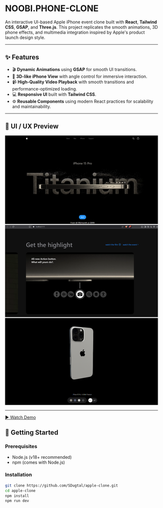 # NOOBI.PHONE-CLONE

An interactive UI-based Apple iPhone event clone built with **React**, **Tailwind CSS**, **GSAP**, and **Three.js**. This project replicates the smooth animations, 3D phone effects, and multimedia integration inspired by Apple's product launch design style.

---

## ✨ Features

- 🎬 **Dynamic Animations** using **GSAP** for smooth UI transitions.
- 📱 **3D-like iPhone View** with angle control for immersive interaction.
- 📹 **High-Quality Video Playback** with smooth transitions and performance-optimized loading.
- 💻 **Responsive UI** built with **Tailwind CSS**.
- ⚙️ **Reusable Components** using modern React practices for scalability and maintainability.

---

## 📸 UI / UX Preview

<!-- Add screenshots or a demo GIF below -->
<p align="center">
  <img src="public\assets\images\1.png" width="600" alt="UI Screenshot 1"/>
  <br>
  <img src="public\assets\images\2.png" width="600" alt="UI Screenshot 2"/>
  <br>
  <img src="public\assets\images\3.png" width="600" alt="UI Screenshot 2"/>
</p>

---
[▶️ Watch Demo](public\assets\videos\demo.mkv)

## 🚀 Getting Started

### Prerequisites

- Node.js (v18+ recommended)
- npm (comes with Node.js)

### Installation

```bash
git clone https://github.com/SDugtal/apple-clone.git
cd apple-clone
npm install
npm run dev
